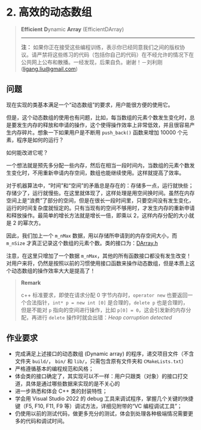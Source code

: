 # 2. 高效的动态数组

> **Efficient** **D**ynamic **Array** (EfficientDArray)
>
> ---
>
> **注：** 如果你正在接受这些编程训练，表示你已经同意我们之间的版权协议。请严禁将这些练习的代码（包括你自己的代码）在不经允许的情况下在公共网上公布和散播。一经发现，后果自负。谢谢！－刘利刚 (ligang.liu@gmail.com)

## 问题

现在实现的类基本满足一个“动态数组”的要求，用户能很方便的使用它。

但是，这个动态数组的使用也有问题，比如，每当数组的元素个数发生变化时，总是要发生内存的释放和申请的操作，这个使得操作效率上非常低效，并且很容易产生内存碎片。想象一下如果用户是不断用 `push_back()` 函数来增加 10000 个元素，程序是如何的运行？

如何能改进它呢？

一个想法就是预先多分配一些内存，然后在相当一段时间内，当数组的元素个数发生变化时，不用重新申请内存空间，数组也能继续使用。这样就提高了效率。

对于机器算法中，“时间”和“空间”的矛盾总是存在的：存储多一点，运行就快些；存储少了，运行就慢些。在这里就体现了，这样处理是用空间换时间。虽然在内存空间上是“浪费”了部分的空间，但是在很长一段时间里，只要空间没有发生变化，运行的时间复杂度就恒定的。只有当现有的空间不够用时，才发生内存的重新申请和释放操作。最简单的增长方法就是增长一倍，即乘以 2，这样内存分配的大小就是 2 的幂次方。

因此，我们加上一个 `m_nMax` 数据，用以存储所申请到的内存空间大小，而 `m_nSize` 才真正记录这个数组的元素个数。类的接口为：[DArray.h](../../project/src/executables/2_EfficientDArray/DArray.h) 

注意，在这里只增加了一个数据 `m_nMax`，其他的所有函数接口都没有发生改变！对用户来将，仍然是按照以前的习惯使用接口函数来操作动态数组，但是本质上这个动态数组的操作效率大大是提高了！

> **Remark** 
>
> c++ 标准要求，即使在请求分配 0 字节内存时，`operator new` 也要返回一个合法指针，`int* p = new int [0]` 是合理的，`delete p` 也是合理的，
> 但是不能对 `p` 指向的空间进行操作，比如 `p[0] = 0`，这会引发新的内存分配，再进行 `delete` 操作时就会出错：*Heap corruption detected* 

## 作业要求

- 完成满足上述接口的动态数组 (Dynamic array) 的程序，递交项目文件（不含文件夹 `build/`， `bin/` 和 `lib/`，只需包含原有文件夹和 `CMakeLists.txt`）
- 严格遵循基本的编程规范和风格；
- 体会类的接口确定了，其实现可以不一样：用户只跟类（对象）的接口打交道，具体是通过哪些数据来实现的是不关心的
- 进一步熟悉和体会 C++ 类的封装特性；
- 学会用 Visual Studio 2022 的 debug 工具来调试程序，掌握几个关键的快捷键（F5, F10, F11, F9 等）调试方法，详细见附带的“VC 编程调试工具”；
- 仍使用以前的测试代码，做更多充分的测试，体会到处理各种极端情况需要更多的代码和调试时间。


